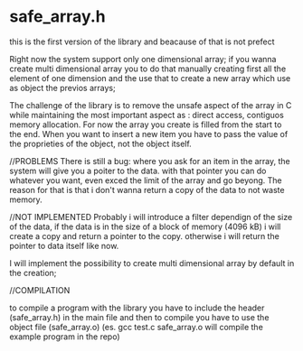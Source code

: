 # safe_array.h

this is the first version of the library and beacause of that is not prefect 

Right now the system support only one dimensional array; if you wanna create multi dimensional array you to do that manually creating first all the element of one dimension and the use that to create 
a new array which use as object the previos arrays; 

The challenge of the library is to remove the unsafe aspect of the array in C while maintaining the most important aspect as : direct access, contiguos memory allocation.
For now the array you create is filled from the start to the end. When you want to insert a new item you have to pass the value of the proprieties of the object, not the object itself.


//PROBLEMS
There is still a bug: where you ask for an item in the array, the system will give you a poiter to the data.  with that pointer you can do whatever you want, even exced the limit of the array and go beyong.
The reason for that is that i don't wanna return a copy of the data to not waste memory. 



//NOT IMPLEMENTED
Probably i will introduce a filter dependign of the size of the data, if the data is in the size of a block of memory (4096 kB) i will create a copy and return a pointer to the copy. otherwise i will
return the pointer to data itself like now.

I will implement the possibility to create multi dimensional array by default in the creation;



//COMPILATION

to compile a program with the library you have to include the header (safe_array.h) in the main 
file and then to compile you have to use the object file (safe_array.o) 
(es. gcc test.c safe_array.o will compile the example program in the repo)
